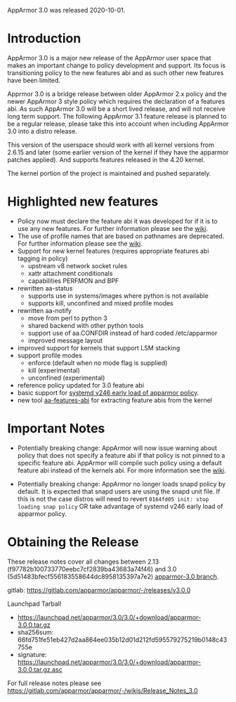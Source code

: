 AppArmor 3.0 was released 2020-10-01.

# Introduction

AppArmor 3.0 is a major new release of the AppArmor user space that makes an important change to policy development and support. Its focus is transitioning policy to the new features abi and as such other new features have been limited.

Apprmor 3.0 is a bridge release between older AppArmor 2.x policy and the newer AppArmor 3 style policy which requires the declaration of a features abi. As such AppArmor 3.0 will be a short lived release, and will not receive long term support. The following AppArmor 3.1 feature release is planned to be a regular release, please take this into account when including AppArmor 3.0 into a distro release.

This version of the userspace should work with all kernel versions from
2.6.15 and later (some earlier version of the kernel if they have the
apparmor patches applied). And supports features released in the 4.20
kernel.

The kernel portion of the project is maintained and pushed separately.


# Highlighted new features

- Policy now must declare the feature abi it was developed for if it is to use any new features. For further information please see the [wiki](https://gitlab.com/apparmor/apparmor/-/wikis/AppArmorpolicyfeaturesabi).
- The use of profile names that are based on pathnames are deprecated. For further information please see the [wiki](https://gitlab.com/apparmor/apparmor/-/wikis/DeprecateProfilePathName).
- Support for new kernel features (requires appropriate features abi tagging in policy)
  - upstream v8 network socket rules
  - xattr attachment conditionals
  - capabilities PERFMON and BPF
- rewritten aa-status
  - supports use in systems/images where python is not available
  - supports kill, unconfined and mixed profile modes
- rewritten aa-notify
  - move from perl to python 3
  - shared backend with other python tools
  - support use of aa.CONFDIR instead of hard coded /etc/apparmor
  - improved message layout
- improved support for kernels that support LSM stacking
- support profile modes
  - enforce (default when no mode flag is supplied)
  - kill (experimental)
  - unconfined (experimental)
- reference policy updated for 3.0 feature abi
- basic support for [systemd v246 early load of apparmor policy](https://gitlab.com/apparmor/apparmor/-/wikis/AppArmorInSystemd#early-policy-loads).
- new tool [aa-features-abi](https://gitlab.com/apparmor/apparmor/-/wikis/manpage_aa-features-abi.1) for extracting feature abis from the kernel

# Important Notes

- Potentially breaking change: AppArmor will now issue warning about policy that does not specify a feature abi if that policy is not pinned to a specific feature abi. AppArmor will compile such policy using a default feature abi instead of the kernels abi. For more information see the [wiki](AppArmorpolicyfeaturesabi).

- Potentially breaking change: AppArmor no longer loads snapd policy by default. It is expected that snapd users are using the snapd unit file. If this is not the case distros will need to revert ```0164fd05 init: stop loading snap policy``` OR take advantage of systemd v246 early load of apparmor policy.

# Obtaining the Release
These release notes cover all changes between 2.13 (f97782b100733770eebc7cf2839ba43683a74f46) and 3.0 (5d51483bfecf556183558644dc8958135397a7e2) [apparmor-3.0 branch](https://gitlab.com/apparmor/apparmor/tree/apparmor-3.0).

gitlab: https://gitlab.com/apparmor/apparmor/-/releases/v3.0.0

Launchpad Tarball
-   <https://launchpad.net/apparmor/3.0/3.0/+download/apparmor-3.0.0.tar.gz>
-   sha256sum: 66fd751fe51eb427d2aa864ee035b12d01d212fd595579275219b0148c43755e
-   signature: <https://launchpad.net/apparmor/3.0/3.0/+download/apparmor-3.0.0.tar.gz.asc>

For full release notes please see https://gitlab.com/apparmor/apparmor/-/wikis/Release_Notes_3.0
